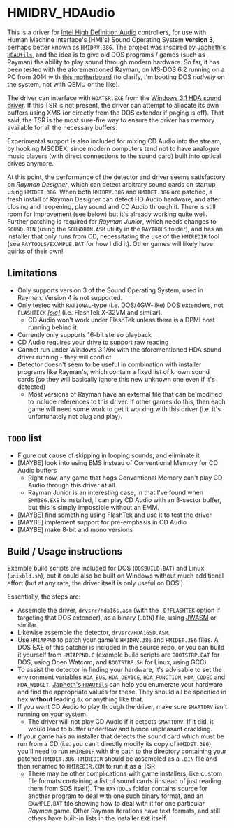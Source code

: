 # HMIDRV_HDAudio
This is a driver for [Intel High Definition Audio](https://en.wikipedia.org/wiki/Intel_High_Definition_Audio) controllers, for use with Human Machine Interface's (HMI's) Sound Operating System **version 3**, perhaps better known as `HMIDRV.386`.
The project was inspired by [Japheth's `HDAUtils`](https://github.com/Baron-von-Riedesel/HDAutils), and the idea is to give old DOS programs / games (such as Rayman) the ability to play sound through modern hardware.
So far, it has been tested with the aforementioned Rayman, on MS-DOS 6.2 running on a PC from 2014 with [this motherboard](https://us.msi.com/Motherboard/Z97-GAMING-3) (to clarify, I'm booting DOS *natively* on the system, not with QEMU or the like).

The driver can interface with `HDATSR.EXE` from the [Windows 3.1 HDA sound driver](https://retrosystemsrevival.blogspot.com/2019/06/windows-31959898se-hda-driver.html).
If this TSR is not present, the driver can attempt to allocate its own buffers using XMS (or directly from the DOS extender if paging is off).
That said, the TSR is the most sure-fire way to ensure the driver has memory available for all the necessary buffers.

Experimental support is also included for mixing CD Audio into the stream, by hooking MSCDEX, since modern computers tend not to have analogue music players (with direct connections to the sound card) built into optical drives anymore.

At this point, the performance of the detector and driver seems satisfactory on *Rayman Designer*, which can detect arbitrary sound cards on startup using `HMIDET.386`.
When both `HMIDRV.386` and `HMIDET.386` are patched, a fresh install of Rayman Designer can detect HD Audio hardware, and after closing and reopening, play sound and CD Audio through it. There is still room for improvement (see below) but it's already working quite well.
Further patching is required for *Rayman Junior*, which needs changes to `SOUND.BIN` (using the `SOUNDBIN.ASM` utility in the `RAYTOOLS` folder), and has an installer that only runs from CD, necessitating the use of the `HMIREDIR` tool (see `RAYTOOLS/EXAMPLE.BAT` for how I did it).
Other games will likely have quirks of their own!

## Limitations
* Only supports version 3 of the Sound Operating System, used in Rayman. Version 4 is not supported.
* Only tested with `RATIONAL`-type (i.e. DOS/4GW-like) DOS extenders, not `FLASHTECK` [*[sic]*](https://github.com/Wohlstand/SOSPLAY/blob/master/sos3/include/sos.h#L574) (i.e. FlashTek X-32VM and similar).
  * CD Audio won't work under FlashTek unless there is a DPMI host running behind it.
* Currently only supports 16-bit stereo playback
* CD Audio requires your drive to support raw reading
* Cannot run under Windows 3.1/9x with the aforementioned HDA sound driver running - they will conflict
* Detector doesn't seem to be useful in combination with installer programs like Rayman's, which contain a fixed list of known sound cards (so they will basically ignore this new unknown one even if it's detected)
  * Most versions of Rayman have an external file that can be modified to include references to this driver. If other games do this, then each game will need some work to get it working with this driver (i.e. it's unfortunately not plug and play).

## `TODO` list
* Figure out cause of skipping in looping sounds, and eliminate it
* [MAYBE] look into using EMS instead of Conventional Memory for CD Audio buffers
  * Right now, any game that hogs Conventional Memory can't play CD Audio through this driver at all.
  * Rayman Junior is an interesting case, in that I've found when `EMM386.EXE` is installed, I can play CD Audio with an 8-sector buffer, but this is simply impossible without an EMM.
* [MAYBE] find something using FlashTek and use it to test the driver
* [MAYBE] implement support for pre-emphasis in CD Audio
* [MAYBE] make 8-bit and mono versions

## Build / Usage instructions
Example build scripts are included for DOS (`DOSBUILD.BAT`) and Linux (`unixbld.sh`), but it could also be built on Windows without much additional effort (but at any rate, the driver itself is only useful on DOS!).

Essentially, the steps are:
* Assemble the driver, `drvsrc/hda16s.asm` (with the `-D?FLASHTEK` option if targeting that DOS extender), as a binary (`.BIN`) file, using [JWASM](https://www.japheth.de/JWasm.html) or similar.
* Likewise assemble the detector, `drvsrc/HDA16SD.ASM`.
* Use `HMIAPPND` to patch your game's `HMIDRV.386` and `HMIDET.386` files. A DOS EXE of this patcher is included in the source repo, or you can build it yourself from `HMIAPPND.C` (example build scripts are `BOOTSTRP.BAT` for DOS, using Open Watcom, and `BOOTSTRP.SH` for Linux, using GCC).
* To assist the detector in finding your hardware, it's advisable to set the environment variables `HDA_BUS`, `HDA_DEVICE`, `HDA_FUNCTION`, `HDA_CODEC` and `HDA_WIDGET`. [Japheth's `HDAUtils`](https://github.com/Baron-von-Riedesel/HDAutils) can help you enumerate your hardware and find the appropriate values for these. They should all be specified in hex **without** leading `0x` or anything like that.
* If you want CD Audio to play through the driver, make sure `SMARTDRV` isn't running on your system.
  * The driver will not play CD Audio if it detects `SMARTDRV`. If it did, it would lead to buffer underflow and hence unpleasant crackling.
* If your game has an installer that detects the sound card which must be run from a CD (i.e. you can't directly modify its copy of `HMIDET.386`), you'll need to run `HMIREDIR` with the path to the directory containing your patched `HMIDET.386`. `HMIREDIR` should be assembled as a `.BIN` file and then renamed to `HMIREDIR.COM` to run it as a TSR.
  * There may be other complications with game installers, like custom file formats containing a list of sound cards (instead of just reading them from SOS itself). The `RAYTOOLS` folder contains source for another program to deal with one such binary format, and an `EXAMPLE.BAT` file showing how to deal with it for one particular *Rayman* game. Other Rayman iterations have text formats, and still others have built-in lists in the installer `EXE` itself.
